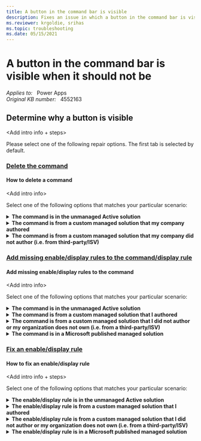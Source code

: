 ```yaml
---
title: A button in the command bar is visible
description: Fixes an issue in which a button in the command bar is visible when it should not be.
ms.reviewer: krgoldie, srihas
ms.topic: troubleshooting
ms.date: 05/15/2021
---
```

# A button in the command bar is visible when it should not be

_Applies to:_ &nbsp; Power Apps  
_Original KB number:_ &nbsp; 4552163

## Determine why a button is visible

\<Add intro info + steps>

Please select one of the following repair options. The first tab is selected by default.

### [Delete the command](#tab/delete)

#### How to delete a command

\<Add intro info>

Select one of the following options that matches your particular scenario:

<details>
<summary><b>The command is in the unmanaged Active solution</b></summary>

##### Delete a command from an unmanaged Active solution layer

\<Add intro info + steps>

</details>

<details>
<summary><b>The command is from a custom managed solution that my company authored</b></summary>

##### Delete a command from a custom managed solution

\<Add intro info + steps>

</details>

<details>
<summary><b>The command is from a custom managed solution that my company did not author (i.e. from third-party/ISV)</b></summary>

##### Delete a command from a custom managed solution from a third-party/ISV

\<Add intro info + steps>

</details>

### [Add missing enable/display rules to the command/display rule](#tab/add)

#### Add missing enable/display rules to the command

\<Add intro info>

Select one of the following options that matches your particular scenario:

<details>
<summary><b>The command is in the unmanaged Active solution</b></summary>

##### Add missing enable/display rules to a command in the unmanaged Active solution layer

\<Add intro info + steps>

</details>

<details>
<summary><b>The command is from a custom managed solution that I authored</b></summary>

##### Fix a command from a custom managed solution

\<Add intro info + steps>

</details>

<details>
<summary><b>The command is from a custom managed solution that I did not author or my organization does not own (i.e. from a third-party/ISV)</b></summary>

##### Fix a command from a custom managed solution from a third-party/ISV

\<Add intro info + steps>

</details>

<details>
<summary><b>The command is in a Microsoft published managed solution</b></summary>

##### Fix a command from a Microsoft published managed solution

\<Add intro info + steps>

</details>

### [Fix an enable/display rule](#tab/fix)

#### How to fix an enable/display rule

\<Add intro info + steps>

Select one of the following options that matches your particular scenario:

<details>
<summary><b>The enable/display rule is in the unmanaged Active solution</b></summary>

##### Fix an enable/display rule from an unmanaged Active solution layer

\<Add intro info + steps>

</details>

<details>
<summary><b>The enable/display rule is from a custom managed solution that I authored</b></summary>

##### Fix an enable/display rule from a custom managed solution

\<Add intro info + steps>

</details>

<details>
<summary><b>The enable/display rule is from a custom managed solution that I did not author or my organization does not own (i.e. from a third-party/ISV)</b></summary>

##### Fix an enable/display rule from a custom managed solution from a third-party/ISV

\<Add intro info + steps>

</details>

<details>
<summary><b>The enable/display rule is in a Microsoft published managed solution</b></summary>

##### Fix an enable/display rule from a Microsoft published managed solution

\<Add intro info + steps>

</details>
